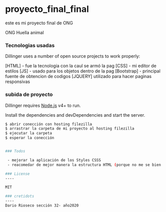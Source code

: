 # proyecto_final_final
este es mi proyecto final de ONG

ONG Huella animal

### Tecnologias usadas
Dillinger uses a number of open source projects to work properly:

[HTML] - fue la tecnologia con la caul se armó la pag
[CSS] - mi editor de estilos
[JS] - usado para los objetos dentro de la pag
[Bootstrap] - principal fuente de obtencion de codigos
[JQUERY] utilizado para hacer paginas responsivas

### subida de proyecto

Dillinger requires [Node.js](https://nodejs.org/) v4+ to run.

Install the dependencies and devDependencies and start the server.

```sh
$ abrir conección con hosting filezilla
$ arrastrar la carpeta de mi proyecto al hosting filezilla
$ ejecutar la carpeta
$ esperar la conección


### Todos

 - mejorar la aplicación de los Styles CSSS
 - reacomedar de mejor manera la estructura HTML (porque no me se bien los comandos)

### License
----

MIT

### cretidots
----
Dario Rioseco sección 32- año2020
